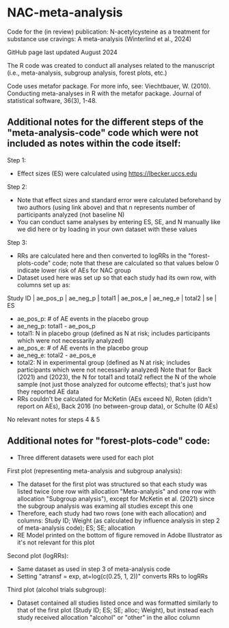 # NAC-meta-analysis
Code for the (in review) publication: N-acetylcysteine as a treatment for substance use cravings: A meta-analysis (Winterlind et al., 2024)

GitHub page last updated August 2024

The R code was created to conduct all analyses related to the manuscript (i.e., meta-analysis, subgroup analysis, forest plots, etc.)

Code uses metafor package. For more info, see: Viechtbauer, W. (2010). Conducting meta-analyses in R with the metafor package. Journal of statistical software, 36(3), 1-48.

## **Additional notes for the different steps of the "meta-analysis-code" code which were not included as notes within the code itself:**

Step 1:
- Effect sizes (ES) were calculated using https://lbecker.uccs.edu

Step 2:
- Note that effect sizes and standard error were calculated beforehand by two authors (using link above) and that n represents number of participants analyzed (not baseline N)
- You can conduct same analyses by entering ES, SE, and N manually like we did here or by loading in your own dataset with these values

Step 3:
- RRs are calculated here and then converted to logRRs in the "forest-plots-code" code; note that these are calculated so that values below 0 indicate lower risk of AEs for NAC group
- Dataset used here was set up so that each study had its own row, with columns set up as:

Study ID       |  ae_pos_p  |  ae_neg_p  |  total1  |  ae_pos_e  |  ae_neg_e  |  total2 |    se     | ES
- ae_pos_p: # of AE events in the placebo group
- ae_neg_p: total1 - ae_pos_p
- total1: N in placebo group (defined as N at risk; includes participants which were not necessarily analyzed)
- ae_pos_e: # of AE events in the placebo group
- ae_neg_e: total2 - ae_pos_e
- total2: N in experimental group (defined as N at risk; includes participants which were not necessarily analyzed)
Note that for Back (2021) and (2023), the N for total1 and total2 reflect the N of the whole sample (not just those analyzed for outcome effects); that's just how they reported AE data
- RRs couldn't be calculated for McKetin (AEs exceed N), Roten (didn't report on AEs), Back 2016 (no between-group data), or Schulte (0 AEs)

No relevant notes for steps 4 & 5

## **Additional notes for "forest-plots-code" code:**
- Three different datasets were used for each plot

First plot (representing meta-analysis and subgroup analysis): 
- The dataset for the first plot was structured so that each study was listed twice (one row with allocation "Meta-analysis" and one row with allocation "Subgroup analysis"), except for McKetin et al. (2021) since the subgroup analysis was examing all studies except this one
- Therefore, each study had two rows (one with each allocation) and columns: Study ID; Weight (as calculated by influence analysis in step 2 of meta-analysis code); ES; SE; allocation
- RE Model printed on the bottom of figure removed in Adobe Illustrator as it's not relevant for this plot

Second plot (logRRs):
 - Same dataset as used in step 3 of meta-analysis code
 - Setting "atransf = exp, at=log(c(0.25, 1, 2))" converts RRs to logRRs
 
 Third plot (alcohol trials subgroup):
 - Dataset contained all studies listed once and was formatted similarly to that of the first plot (Study ID; ES; SE; alloc; Weight), but instead each study received allocation "alcohol" or "other" in the alloc column
